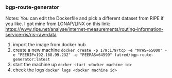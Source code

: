 ### bgp-route-generator

Notes: You can edit the Dockerfile and pick a different dataset from RIPE if you like. I got mine from LONAP/LINX on this link: https://www.ripe.net/analyse/internet-measurements/routing-information-service-ris/ris-raw-data

1) import the image from docker hub
2) create a new machine
   `docker create -p 179:179/tcp -e "MYAS=65000" -e "PEERIP=192.168.99.232" -e "PEERAS=64599" fatred/bgp-route-generator:latest`
3) start the machine up
   `docker start <docker machine id>`
4) check the logs
   `docker logs <docker machine id>`
